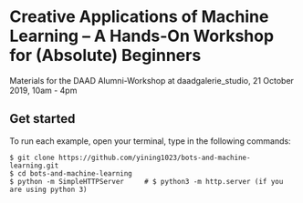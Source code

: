 # Creative Applications of Machine Learning –  A Hands-On Workshop for (Absolute) Beginners

Materials for the DAAD Alumni-Workshop at daadgalerie_studio, 21 October 2019, 10am - 4pm

## Get started
To run each example, open your terminal, type in the following commands:
```
$ git clone https://github.com/yining1023/bots-and-machine-learning.git
$ cd bots-and-machine-learning
$ python -m SimpleHTTPServer     # $ python3 -m http.server (if you are using python 3)
